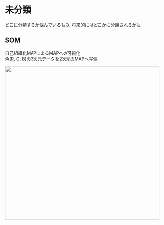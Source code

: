 # 未分類
どこに分類するか悩んでいるもの, 将来的にはどこかに分類されるかも
## SOM
自己組織化MAPによるMAPへの可視化  
色(R, G, B)の3次元データを2次元のMAPへ写像

<img src="https://github.com/shimo8810/machine_intelligence/blob/master/others/animations/SOM_animation.gif" width="500">


